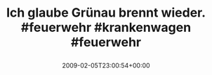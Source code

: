 ---
retweeted: false
source: <a href="http://twitter.com" rel="nofollow">Twitter Web Client</a>
entities:
  hashtags:
  - text: feuerwehr
    indices:
    - '33'
    - '43'
  - text: krankenwagen
    indices:
    - '44'
    - '57'
  - text: feuerwehr
    indices:
    - '58'
    - '68'
  symbols: []
  user_mentions: []
  urls: []
display_text_range:
- '0'
- '68'
favorite_count: '0'
id_str: '1181383842'
truncated: false
retweet_count: '0'
id: '1181383842'
created_at: Thu Feb 05 23:00:54 +0000 2009
favorited: false
full_text: 'Ich glaube Grünau brennt wieder. #feuerwehr #krankenwagen #feuerwehr'
lang: de
tags:
- feuerwehr
- krankenwagen
- feuerwehr
- pesos/twitter
date: '2009-02-05T23:00:54+00:00'
src: https://twitter.com/bascht/status/1181383842
original_url: https://twitter.com/bascht/status/1181383842
type: twitter_tweet
text: 'Ich glaube Grünau brennt wieder. #feuerwehr #krankenwagen #feuerwehr'
title: 'Ich glaube Grünau brennt wieder. #feuerwehr #krankenwagen #feuerwehr

  '

---